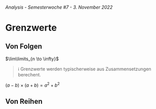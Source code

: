 ###### Analysis - Semesterwoche #7 - 3. November 2022

# Grenzwerte

## Von Folgen

$\lim\limits_{n \to \infty}$

> :information_source:️ Grenzwerte werden typischerweise aus Zusammensetzungen berechent.

$(a - b) \times (a + b) = a^2 + b^2$

## Von Reihen
